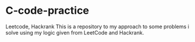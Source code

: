 # C-code-practice
Leetcode, Hackrank
This is a repository to my approach to some problems i solve using my logic given from LeetCode and Hackrank.

